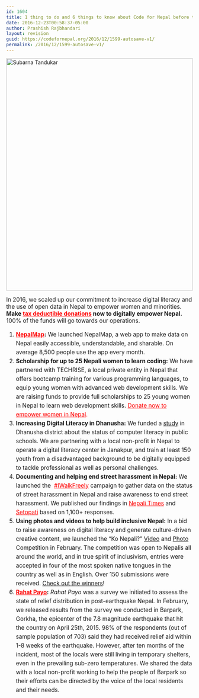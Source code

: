 ```yaml
---
id: 1604
title: 1 thing to do and 6 things to know about Code for Nepal before the year ends
date: 2016-12-23T00:58:37-05:00
author: Prashish Rajbhandari
layout: revision
guid: https://codefornepal.org/2016/12/1599-autosave-v1/
permalink: /2016/12/1599-autosave-v1/
---
```

[<img class="size-large wp-image-1432" src="https://codefornepal.org/wp-content/uploads/2016/08/143-SubarnaTandukarM-1024x683.jpeg" alt="Subarna Tandukar" width="100%" height="627" srcset="https://codefornepal.org/wp-content/uploads/2016/08/143-SubarnaTandukarM-1024x683.jpeg 1024w, https://codefornepal.org/wp-content/uploads/2016/08/143-SubarnaTandukarM-300x200.jpeg 300w, https://codefornepal.org/wp-content/uploads/2016/08/143-SubarnaTandukarM-768x512.jpeg 768w, https://codefornepal.org/wp-content/uploads/2016/08/143-SubarnaTandukarM.jpeg 1173w" sizes="(max-width: 1024px) 100vw, 1024px" />](https://codefornepal.org/wp-content/uploads/2016/08/143-SubarnaTandukarM.jpeg)

<p style="font-size:1.1em">
  <span style="font-weight: 400">In 2016, we scaled up our commitment to increase digital literacy and the use of open data in Nepal to empower women and minorities. </span><b>Make <span style="color: #ff0000;"><a style="color: #ff0000;" href="https://codefornepal.org/en/donate/">tax deductible donations</a></span> now to digitally empower Nepal.</b><span style="font-weight: 400;"> 100% of the funds will go towards our operations.</span>
</p>

<ol style="font-size:1.1em">
  <li style="font-weight: 400; line-height: 24px;">
    <span style="color: #ff0000;"><a style="color: #ff0000;" href="http://www.nepalmap.org/"><b>NepalMap</b></a></span><b>:</b><span style="font-weight: 400;"><span style="font-weight: 400;"> We launched NepalMap, a web app to make data on Nepal easily accessible, understandable, and sharable. On average 8,500 people use the app every month.</span></span>
  </li>
  <li style="font-weight: 400; line-height: 24px;">
    <b>Scholarship for up to 25 Nepali women to learn coding:</b><span style="font-weight: 400;"> We have partnered with </span><span style="font-weight: 400;">TECHRISE, a local private entity in Nepal that offers bootcamp training for various programming languages, to equip young women with advanced web development skills. We are raising funds to provide full scholarships to 25 young women in Nepal to learn web development skills. </span><span style="color: #ff0000;"><a style="color: #ff0000;" href="https://www.facebook.com/donate/10154357335991107/"><span style="font-weight: 400;">Donate now to empower women in Nepal</span></a><span style="font-weight: 400;"><span style="font-weight: 400;">.</span></span></span>
  </li>
  <li style="font-weight: 400; line-height: 24px;">
    <b>Increasing Digital Literacy in Dhanusha:</b><span style="font-weight: 400;"> We funded </span><span style="font-weight: 400;">a </span><a href="https://codefornepal.org/2016/09/computer-education-in-dhanusha/"><span style="font-weight: 400;">study</span></a><span style="font-weight: 400;"><span style="font-weight: 400;"> in Dhanusha district about the status of computer literacy in public schools. We are partnering with a local non-profit in Nepal to operate a digital literacy center in Janakpur, and train at least 150 youth from a disadvantaged background to be digitally equipped to tackle professional as well as personal challenges.</span></span>
  </li>
  <li style="font-weight: 400; line-height: 24px;">
    <b>Documenting and helping end street harassment in Nepal:</b><span style="font-weight: 400;"> We launched the <span style="color: #ff0000;"> </span></span><span style="color: #ff0000;"><a style="color: #ff0000;" href="https://codefornepal.org/en/category/project/iwalkfreely/"><span style="font-weight: 400;">#IWalkFreely</span></a></span><span style="font-weight: 400;"> campaign to gather data on the status of street harassment in Nepal and raise awareness to end street harassment. We published our findings in </span><span style="color: #ff0000;"><a style="color: #ff0000;" href="http://nepalitimes.com/article/nation/sexual-harassment-in-Nepal,3389"><span style="font-weight: 400;">Nepali Times</span></a></span><span style="font-weight: 400;"> and </span><span style="color: #ff0000;"><a style="color: #ff0000;" href="http://setopati.net/opinion/17632/"><span style="font-weight: 400;">Setopati</span></a></span><span style="font-weight: 400;"><span style="font-weight: 400;"> based on 1,100+ responses.</span></span>
  </li>
  <li style="font-weight: 400; line-height: 24px;">
    <b>Using photos and videos to help build inclusive Nepal:</b><span style="font-weight: 400;"> In a bid to raise awareness on digital literacy and generate culture-driven creative content, we launched the “Ko Nepali?” </span><a href="https://www.facebook.com/pg/codefornepal/videos/?ref=page_internal"><span style="font-weight: 400;">Video</span></a><span style="font-weight: 400;"> and </span><a href="https://www.facebook.com/pg/codefornepal/photos/?tab=album&album_id=504212909787962"><span style="font-weight: 400;">Photo</span></a><span style="font-weight: 400;"> Competition in February. The competition was open to Nepalis all around the world, and in true spirit of inclusivism, entries were accepted in four of the most spoken native tongues in the country as well as in English. Over 150 submissions were received. </span><a href="https://codefornepal.org/en/whosinepali-winners/"><span style="font-weight: 400;">Check out the winners</span></a><span style="font-weight: 400;"><span style="font-weight: 400;">!</span></span>
  </li>
  <li style="font-weight: 400; line-height: 24px;">
    <span style="color: #ff0000;"><a style="color: #ff0000;" href="http://codefornepal.s3.amazonaws.com/rahatpayo/index.html"><b>Rahat Payo</b></a></span><b>:</b> <i><span style="font-weight: 400;">Rahat Payo</span></i><span style="font-weight: 400;"> was a survey we initiated to assess the state of relief distribution in post-earthquake Nepal. In February, we released results from the survey we conducted in Barpark, Gorkha, the epicenter of the 7.8 magnitude earthquake that hit the country on April 25th, 2015. 98% of the respondents (out of sample population of 703) said they had received relief aid within 1-8 weeks of the earthquake. However, after ten months of the incident, most of the locals were still living in temporary shelters, even in the prevailing sub-zero temperatures. We shared the data with a local non-profit working to help the people of Barpark so their efforts can be directed by the voice of the local residents and their needs.</span>
  </li>
</ol>